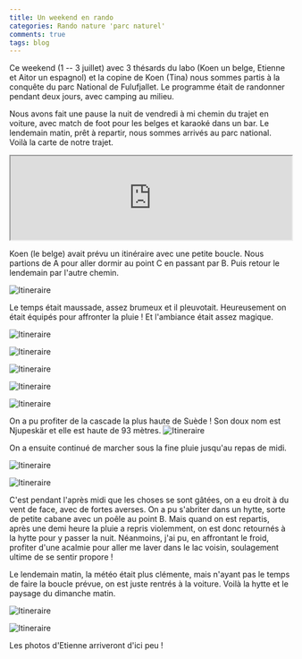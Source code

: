 ```yaml
---
title: Un weekend en rando
categories: Rando nature 'parc naturel'
comments: true
tags: blog
---
```


Ce weekend (1 -- 3 juillet) avec 3 thésards du labo (Koen un belge, Etienne et
Aitor un espagnol) et la copine de Koen (Tina) nous sommes partis à la conquête du parc National de
Fulufjallet. Le programme était de randonner pendant deux jours, avec camping
au milieu.

Nous avons fait une pause la nuit de vendredi à mi chemin du trajet en voiture,
avec match de foot pour les belges et karaoké dans un bar. Le lendemain matin,
prêt à repartir, nous sommes arrivés au parc national. Voilà la carte de notre
trajet.

<iframe src="https://www.google.com/maps/embed?pb=!1m34!1m12!1m3!1d2850091.2853928907!2d12.654561533405607!3d60.443814949229065!2m3!1f0!2f0!3f0!3m2!1i1024!2i768!4f13.1!4m19!3e0!4m5!1s0x465f763119640bcb%3A0xa80d27d3679d7766!2sStockholm%2C+Su%C3%A8de!3m2!1d59.329323499999994!2d18.0685808!4m5!1s0x466764d555730ac5%3A0x8d6ff2a697970634!2zRmFsdW4sIFN1w6hkZQ!3m2!1d60.60646!2d15.635499999999999!4m5!1s0x46690bb5d33b0c01%3A0x504f1bab4347c565!2sParc+national+de+Fulufj%C3%A4llet%2C+Su%C3%A8de!3m2!1d61.547290499999995!2d12.7529779!5e0!3m2!1sfr!2sfr!4v1467713054178" width="100%"></iframe>

Koen (le belge) avait prévu un itinéraire avec une petite boucle.
Nous partions de A pour aller dormir au point C en passant par B. Puis retour
le lendemain par l'autre chemin.

![Itineraire](/dl/photos/rando1.jpg)

Le temps était maussade, assez brumeux et il pleuvotait. Heureusement on était
équipés pour affronter la pluie ! Et l'ambiance était assez magique.

![Itineraire](/dl/photos/rando2.jpg)

![Itineraire](/dl/photos/rando4.jpg)

![Itineraire](/dl/photos/rando5.jpg)

![Itineraire](/dl/photos/rando6.jpg)

![Itineraire](/dl/photos/rando7.jpg)

On a pu profiter de la cascade la plus haute de Suède ! Son doux nom est Njupeskär
et elle est haute de 93 mètres.
![Itineraire](/dl/photos/rando8.jpg)

On a ensuite continué de marcher sous la fine pluie jusqu'au repas de midi.

![Itineraire](/dl/photos/rando10.jpg)

![Itineraire](/dl/photos/rando11.jpg)

C'est pendant l'après midi que les choses se sont gâtées, on a eu droit à du vent de face,
avec de fortes averses. On a pu s'abriter dans un hytte, sorte de petite cabane avec un poêle
au point B. Mais quand on est repartis, après une demi heure la pluie a repris violemment, on est donc
retournés à la hytte pour y passer la nuit. Néanmoins, j'ai pu, en affrontant le froid,
profiter d'une acalmie pour aller me laver dans le lac voisin, soulagement ultime de se sentir propore !

Le lendemain matin, la météo était plus clémente, mais n'ayant pas le temps de
faire la boucle prévue, on est juste rentrés à la voiture.
Voilà la hytte et le paysage du dimanche matin.

![Itineraire](/dl/photos/rando12.jpg)

![Itineraire](/dl/photos/rando13.jpg)

Les photos d'Etienne arriveront d'ici peu !

